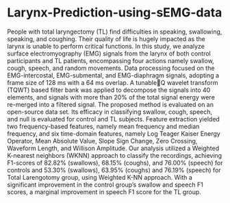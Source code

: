 # Larynx-Prediction-using-sEMG-data
People with total laryngectomy (TL) find difficulties in speaking, swallowing, speaking, and coughing. Their quality of life is hugely impacted as the larynx is unable to perform critical functions. In this study, we analyze surface electromyography (EMG) signals from the larynx of both control participants and TL patients, encompassing four actions namely swallow, cough, speech, and random movements. Data processing focused on the EMG-intercostal, EMG-submental, and EMG-diaphragm signals, adopting a frame size of 128 ms with a 64 ms overlap. A tunableQ wavelet transform (TQWT) based filter bank was applied to
decompose the signals into 40 elements, and signals with more than 20% of the total signal energy were re-merged into a filtered signal. The proposed method is evaluated on an open-source data set. Its efficacy in classifying swallow, cough, speech, and null is evaluated for control and TL subjects. Feature extraction yielded two frequency-based features, namely mean frequency and median frequency, and six time-domain features, namely Log Teager Kaiser Energy Operator, Mean Absolute Value, Slope Sign Change, Zero Crossing, Waveform Length, and Willison Amplitude. Our analysis utilized a Weighted K-nearest neighbors
(WKNN) approach to classify the recordings, achieving F1-scores of 82.82% (swallows), 68.15% (coughs), and 76.00% (speech) for controls and 53.30% (swallows), 63.95% (coughs) and 76.19% (speech) for Total Larengotomy group, using Weighted K-NN approach. With a significant improvement in the control group’s swallow and speech F1 scores, a marginal improvement in speech F1 score for the TL group.
